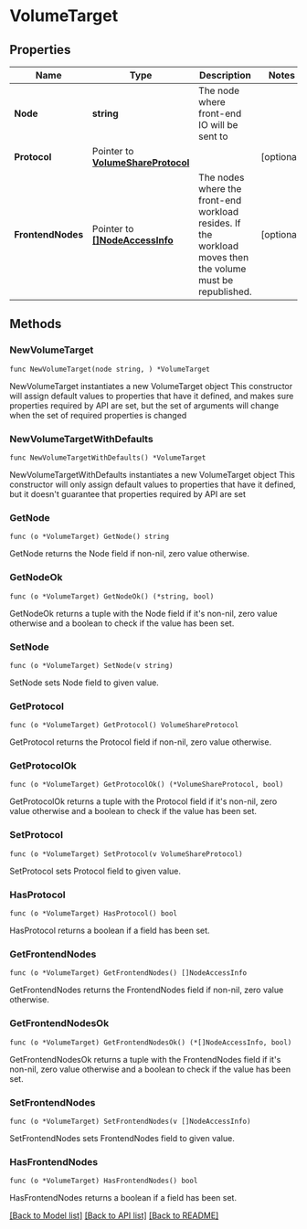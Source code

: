 # VolumeTarget

## Properties

Name | Type | Description | Notes
------------ | ------------- | ------------- | -------------
**Node** | **string** | The node where front-end IO will be sent to | 
**Protocol** | Pointer to [**VolumeShareProtocol**](VolumeShareProtocol.md) |  | [optional] 
**FrontendNodes** | Pointer to [**[]NodeAccessInfo**](NodeAccessInfo.md) | The nodes where the front-end workload resides. If the workload moves then the volume must be republished. | [optional] 

## Methods

### NewVolumeTarget

`func NewVolumeTarget(node string, ) *VolumeTarget`

NewVolumeTarget instantiates a new VolumeTarget object
This constructor will assign default values to properties that have it defined,
and makes sure properties required by API are set, but the set of arguments
will change when the set of required properties is changed

### NewVolumeTargetWithDefaults

`func NewVolumeTargetWithDefaults() *VolumeTarget`

NewVolumeTargetWithDefaults instantiates a new VolumeTarget object
This constructor will only assign default values to properties that have it defined,
but it doesn't guarantee that properties required by API are set

### GetNode

`func (o *VolumeTarget) GetNode() string`

GetNode returns the Node field if non-nil, zero value otherwise.

### GetNodeOk

`func (o *VolumeTarget) GetNodeOk() (*string, bool)`

GetNodeOk returns a tuple with the Node field if it's non-nil, zero value otherwise
and a boolean to check if the value has been set.

### SetNode

`func (o *VolumeTarget) SetNode(v string)`

SetNode sets Node field to given value.


### GetProtocol

`func (o *VolumeTarget) GetProtocol() VolumeShareProtocol`

GetProtocol returns the Protocol field if non-nil, zero value otherwise.

### GetProtocolOk

`func (o *VolumeTarget) GetProtocolOk() (*VolumeShareProtocol, bool)`

GetProtocolOk returns a tuple with the Protocol field if it's non-nil, zero value otherwise
and a boolean to check if the value has been set.

### SetProtocol

`func (o *VolumeTarget) SetProtocol(v VolumeShareProtocol)`

SetProtocol sets Protocol field to given value.

### HasProtocol

`func (o *VolumeTarget) HasProtocol() bool`

HasProtocol returns a boolean if a field has been set.

### GetFrontendNodes

`func (o *VolumeTarget) GetFrontendNodes() []NodeAccessInfo`

GetFrontendNodes returns the FrontendNodes field if non-nil, zero value otherwise.

### GetFrontendNodesOk

`func (o *VolumeTarget) GetFrontendNodesOk() (*[]NodeAccessInfo, bool)`

GetFrontendNodesOk returns a tuple with the FrontendNodes field if it's non-nil, zero value otherwise
and a boolean to check if the value has been set.

### SetFrontendNodes

`func (o *VolumeTarget) SetFrontendNodes(v []NodeAccessInfo)`

SetFrontendNodes sets FrontendNodes field to given value.

### HasFrontendNodes

`func (o *VolumeTarget) HasFrontendNodes() bool`

HasFrontendNodes returns a boolean if a field has been set.


[[Back to Model list]](../README.md#documentation-for-models) [[Back to API list]](../README.md#documentation-for-api-endpoints) [[Back to README]](../README.md)


